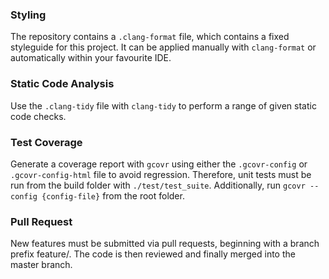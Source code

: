 ### Styling
The repository contains a `.clang-format` file, which contains a fixed styleguide for this project. It can be applied manually with `clang-format` or automatically within your favourite IDE.

### Static Code Analysis
Use the `.clang-tidy` file with `clang-tidy` to perform a range of given static code checks.

### Test Coverage
Generate a coverage report with `gcovr` using either the `.gcovr-config` or `.gcovr-config-html` file to avoid regression. Therefore, unit tests must be run from the build folder with `./test/test_suite`. Additionally, run `gcovr --config {config-file}` from the root folder.

### Pull Request
New features must be submitted via pull requests, beginning with a branch prefix feature/.
The code is then reviewed and finally merged into the master branch.
